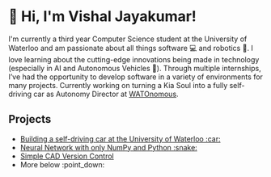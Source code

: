 # :wave: Hi, I'm Vishal Jayakumar!
I'm currently a third year Computer Science student at the University of Waterloo and am passionate about all things software :computer: and robotics :robot:.
I love learning about the cutting-edge innovations being made in technology (especially in AI and Autonomous Vehicles :car:). Through multiple internships, I’ve had the opportunity to develop software in a variety of environments for many projects. Currently working on turning a Kia Soul into a fully self-driving car as Autonomy Director at <a href="https://www.watonomous.ca/" target="_blank">WATOnomous</a>.
<br>
## **Projects**
<ul>
<li><a href="https://github.com/WATonomous" target="_blank">Building a self-driving car at the University of Waterloo :car:</a> </li>
<li><a href="https://github.com/VishGit1234/DeepNetworkFromScratch/blob/main/neural-network-scratch.ipynb" target="_blank">Neural Network with only NumPy and Python :snake:</a> </li>
<li><a href="https://github.com/VishGit1234/CADHub" target="_blank">Simple CAD Version Control</a> </li>
<li>More below :point_down:</li>
